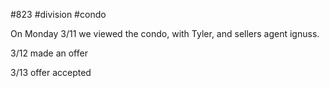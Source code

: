 #823 #division #condo

On Monday 3/11 we viewed the condo, with Tyler, and sellers agent ignuss. 

3/12 made an offer

3/13 offer accepted
